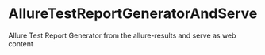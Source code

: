 # AllureTestReportGeneratorAndServe
Allure Test Report Generator from the allure-results and serve as web content
